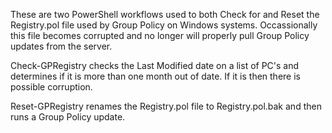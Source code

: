 These are two PowerShell workflows used to both Check for and Reset 
the Registry.pol file used by Group Policy on Windows systems.
Occassionally this file becomes corrupted and no longer will properly
pull Group Policy updates from the server. 

Check-GPRegistry checks the Last Modified date on a list of PC's and 
determines if it is more than one month out of date. If it is then 
there is possible corruption.

Reset-GPRegistry renames the Registry.pol file to Registry.pol.bak and 
then runs a Group Policy update.